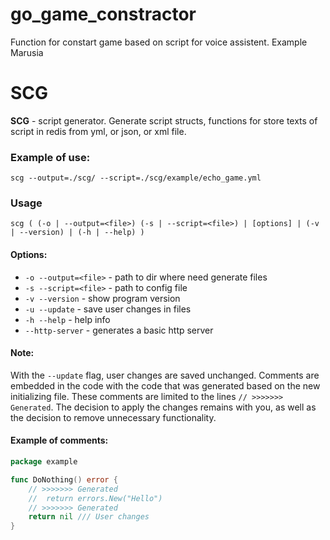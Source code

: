 # go_game_constractor
Function for constart game based on script for voice assistent. Example Marusia


# SCG
**SCG** - script generator. Generate script structs, functions for store texts of script in redis from yml, or json, or xml file.

### Example of use:
```(cmd)
scg --output=./scg/ --script=./scg/example/echo_game.yml
```
### Usage
```(cmd)
scg ( (-o | --output=<file>) (-s | --script=<file>) | [options] | (-v | --version) | (-h | --help) )
```

#### Options:
- `-o --output=<file>` - path to dir where need generate files
- `-s --script=<file>` - path to config file
- `-v --version` - show program version
- `-u --update` - save user changes in files
- `-h --help` - help info
- `--http-server` - generates a basic http server


#### Note:
With the `--update` flag, user changes are saved unchanged. 
Comments are embedded in the code with the code that was generated based on the new initializing file.
These comments are limited to the lines ```// >>>>>>> Generated```.
The decision to apply the changes remains with you, as well as the decision to remove unnecessary functionality.

#### Example of comments:

```go
package example

func DoNothing() error {
	// >>>>>>> Generated 
	// 	return errors.New("Hello")
	// >>>>>>> Generated 
	return nil /// User changes
}
```